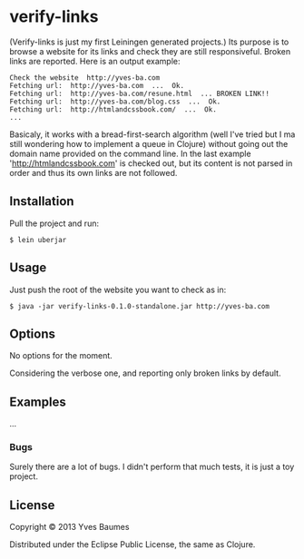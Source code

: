 # verify-links

(Verify-links is just my first Leiningen generated projects.) Its
purpose is to browse a website for its links and check they are still
responsiveful. Broken links are reported. Here is an output example:

```
Check the website  http://yves-ba.com
Fetching url:  http://yves-ba.com  ...  Ok.
Fetching url:  http://yves-ba.com/resune.html  ... BROKEN LINK!!
Fetching url:  http://yves-ba.com/blog.css  ...  Ok.
Fetching url:  http://htmlandcssbook.com/  ...  Ok.
...
```

Basicaly, it works with a bread-first-search algorithm (well I've
tried but I ma still wondering how to implement a queue in Clojure)
without going out the domain name provided on the command line. In the
last example 'http://htmlandcssbook.com' is checked out, but its
content is not parsed in order and thus its own links are not
followed.

## Installation

Pull the project and run:

    $ lein uberjar


## Usage

Just push the root of the website you want to check as in:

    $ java -jar verify-links-0.1.0-standalone.jar http://yves-ba.com

## Options

No options for the moment.

Considering the verbose one, and reporting only broken links by default.

## Examples

...

### Bugs

Surely there are a lot of bugs. I didn't perform that much tests, it
is just a toy project.

## License

Copyright © 2013 Yves Baumes

Distributed under the Eclipse Public License, the same as Clojure.
